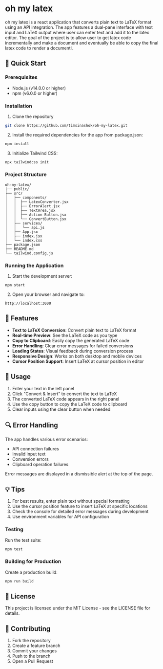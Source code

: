 # oh my latex

oh my latex is a react application that converts plain text to LaTeX format using an API integration. The app features a dual-pane interface with text input and LaTeX output where user can enter text and add it to the latex editor. The goal of the project is to allow user to get latex code incrementally and make a document and eventually be able to copy the final latex code to render a documentl. 

## 🚀 Quick Start

### Prerequisites
- Node.js (v14.0.0 or higher)
- npm (v6.0.0 or higher)

### Installation

1. Clone the repository 
```bash
git clone https://github.com/timsinashok/oh-my-latex.git
```

2. Install the required dependencies for the app from package.json:
```bash
npm install 
```

3. Initialize Tailwind CSS:
```bash
npx tailwindcss init
```

### Project Structure
```
oh-my-latex/
├── public/
├── src/
│   ├── components/
│   │  ├── LatexConverter.jsx
│   │  ├── ErrorAlert.jsx
│   │  ├── TextArea.jsx
│   │  ├── Action Button.jsx
│   │  └── ConvertButton.jsx
│   ├── services/
│   │   └── api.js
│   ├── App.jsx
│   ├── index.jsx
│   └── index.css
├── package.json
├── README.md
└── tailwind.config.js

```

### Running the Application

1. Start the development server:
```bash
npm start
```

2. Open your browser and navigate to:
```
http://localhost:3000
```

## 🔧 Features

- **Text to LaTeX Conversion**: Convert plain text to LaTeX format
- **Real-time Preview**: See the LaTeX code as you type
- **Copy to Clipboard**: Easily copy the generated LaTeX code
- **Error Handling**: Clear error messages for failed conversions
- **Loading States**: Visual feedback during conversion process
- **Responsive Design**: Works on both desktop and mobile devices
- **Cursor Position Support**: Insert LaTeX at cursor position in editor


## 📝 Usage

1. Enter your text in the left panel
2. Click "Convert & Insert" to convert the text to LaTeX
3. The converted LaTeX code appears in the right panel
4. Use the copy button to copy the LaTeX code to clipboard
5. Clear inputs using the clear button when needed

## 🔍 Error Handling

The app handles various error scenarios:
- API connection failures
- Invalid input text
- Conversion errors
- Clipboard operation failures

Error messages are displayed in a dismissible alert at the top of the page.

## 💡 Tips

1. For best results, enter plain text without special formatting
2. Use the cursor position feature to insert LaTeX at specific locations
3. Check the console for detailed error messages during development
4. Use environment variables for API configuration



### Testing

Run the test suite:
```bash
npm test
```

### Building for Production

Create a production build:
```bash
npm run build
```

## 📄 License

This project is licensed under the MIT License - see the LICENSE file for details.

## 🤝 Contributing

1. Fork the repository
2. Create a feature branch
3. Commit your changes
4. Push to the branch
5. Open a Pull Request


